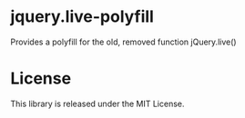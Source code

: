 # jquery.live-polyfill
Provides a polyfill for the old, removed function jQuery.live()

# License

This library is released under the MIT License.
